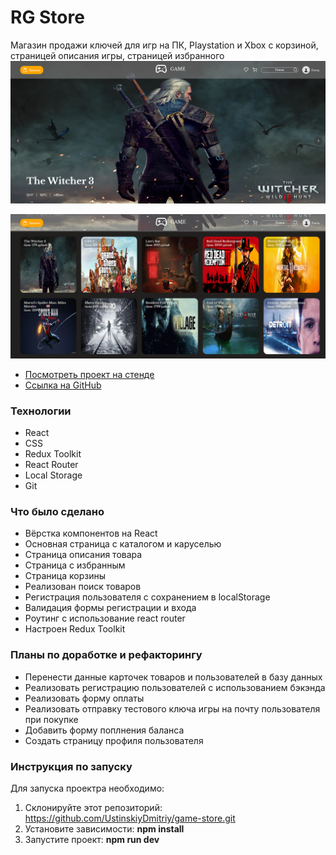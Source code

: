 # RG Store

Магазин продажи ключей для игр на ПК, Playstation и Xbox c корзиной, страницей описания игры, страницей избранного
![Главная](./public/RG_Store.png)

![Главная](./public/RG_Store2.png)
- [Посмотреть проект на стенде](https://game-shop-sandy.vercel.app/)  
- [Ссылка на GitHub](https://github.com/UstinskiyDmitriy/game-store)

### Технологии
- React
- CSS
- Redux Toolkit
- React Router
- Local Storage 
- Git

### Что было сделано

- Вёрстка компонентов на React 
- Основная страница с каталогом и каруселью 
- Страница описания товара 
- Страница с избранным 
- Страница корзины
- Реализован поиск товаров
- Регистрация пользователя с сохранением в localStorage
- Валидация формы регистрации и входа 
- Роутинг с использование react router
- Настроен Redux Toolkit 

### Планы по доработке и рефакторингу

- Перенести данные карточек товаров и пользователей в базу данных
- Реализовать регистрацию пользователей с использованием бэкэнда
- Реализовать форму оплаты 
- Реализовать отправку тестового ключа игры на почту пользователя при покупке  
- Добавить форму поплнения баланса 
- Создать страницу профиля пользователя 

### Инструкция по запуску 

Для запуска проектра необходимо: 

1. Склонируйте этот репозиторий: https://github.com/UstinskiyDmitriy/game-store.git
2. Установите зависимости: __npm install__
3. Запустите проект: __npm run dev__





